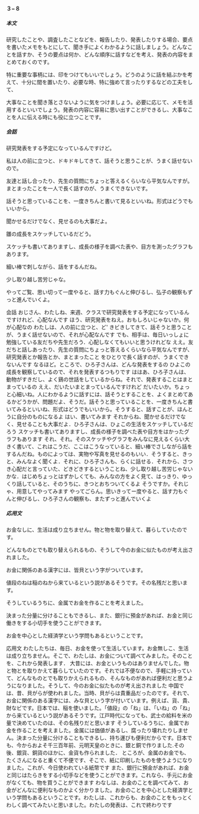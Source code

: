 #### ３−８

##### 本文

研究したことや、調査したことなどを、報告したり、発表したりする場合、要点を書いたメモをもとにして、聞き手によくわかるように話しましょう。どんなことを話すか、そうの要点は何か、どんな順序に話すなどを考え、発表の内容をまとめておくのです。

特に重要な事柄には、印をつけてもいいでしょう。どうのように話を結ぶかを考えて、十分に間を置いたり、必要な時、特に強めて言ったりするなどの工夫をして、

大事なことを聞き落とさないように気をつけましょう。必要に応じて、メモを活用するといいでしょう。発表の内容に容易に思い出すことができるし、大事なことを人に伝える時にも役に立つことです。



##### 会話

研究発表をする予定になっているんですけど。

私は人の前に立つと、ドキドキしてきて、話そうと思うことが、うまく話せないので。

友達と話し合ったり、先生の質問にちょっと答えるくらいなら平気なんですが。まとまったことを一人で長く話すのが、うまくできないです。

話そうと思っていることを、一度きちんと書いて見るといいね。形式はどうでもいいから。

聞かせるだけでなく、見せるのも大事だよ。

雛の成長をスケッチしているだどう。

スケッチも書いてありますし、成長の様子を調べた表や、目方を測ったグラフもあります。

細い棒で刺しながら、話をするんだね。

少し取り越し苦労じゃな。

やってご覧、思い切って一度やると、話す力もぐんと伸びるし、弘子の観察もずっと進んでいくよ。





会話
おじさん、わたしね、来週、クラスで研究発表をする予定になっているんですけれど、心配なんです
ほう、研究発表をねえ。おもしろいじゃないか。何が心配なの
わたしは、人の前に立つと、ど' きビきしてきて、話そうと思うことが、うまく話せないので、それが心配なんです
でも、相手は、毎日いっしょに勉強している友だちや先生だろう．心配しなくてもいいと思うけれどな
ええ。友だちと話しあったり、先生の質問にちょっと答えるくらいなら平気なんですが、研究発表とか報告とか、まとまったこと をひとりで長く話すのが、うまくできないんです
なるほど。ところで、ひろ子さんは、どんな発表をするの
ひよこの成長を観察しているので、それを発表するつもりです
ははあ、ひろ子さんは、動物がすきだし、よく鷄の世話をしているからね。それで、発表することはまとまっているの
ええ、だいたいまとまっているんですけれど
だいたいか。ちょっと心細いね。人にわかるように話すには、話そうとすることを、よくまとめてあるかどうかが、問題だよ、そうだ。話そうと思っていることを、一度きちんと書いてみるといいね、形式はどうでもいいから。そうすると、話すことが、ほんとうに自分のものになるよ
はい、書いてみます
それからね、聞かせるだけでなく、見せることも大事だよ．ひろ子さんは、ひょこの生活をスケッチしているだろう
スケッチも書いてありますし、成長の様子を調べた表や目方をはかったグラフもあります
それ、それ。そのスケッチやグラフをみんなに見えるくらい大きく書いて、これはこうだ、ここはこうなっていると、細い棒でさしながら話をするんだね。ものによっては、実物や写真を見せるのもいい．そうすると、きっと、みんなよく聞くよ．それに、ひろ子さんも、らくに話せる．それから、さつき心配だと言っていた、どきどきするということね、少し取り越し苦労じゃないかな．はじめちょっとはずかしくても、みんなの方をよく見て、はっきり、ゆっくり話していると、そのうちに、きつとおちついてくるよ
そうですか。それじゃ、用意してやってみます
やってごらん。思いきってー度やると、話す力もぐんと伸びるし、ひろ子さんの観察も、またずっと進んでいくよ

##### 応用文

お金なしに、生活は成り立ちません。物と物を取り替えて、暮らしていたのです。

どんなものとでも取り替えられるもの、そうして今のお金に似たものが考え出されました。

お金に関係のある漢字には、皆貝という字がついています。

値段のねは稲のねから来ているという説があるそうです。その名残だと思います。

そうしているうちに、金属でお金を作ることを考えました。

決まった分量に分けることもできるし、また、銀行に預金があれば、お金と同じ働きをする小切手を使うことができます。

お金を中心とした経済学という学問もあるということです。



応用文
わたしたちは、毎日、お金を使って生活しています。お金無しこ、生活は成り立ちません。そこで、わたしは、お金について調べてみました。そのことを、これから発表します．
大昔には、お金というものはありませんでした。物と物とを取りかえて暮らしていたのです。それでは不便なので、手軽に持っていて、どんなものとでも取りかえられるもの、そんなものがあれば便利だと思うようになりました。そうして、今のお金に似たものが考え出されました
中国では、昔、貝がらが使われました。当時、貝がらは貴重品だったのです。それで、お金に関係のある漢字には、みな貝という字が付いています。例えば、貨、貴、財なビです。日本では、稲を使いました。「値段」の「ね」は、「いね」の「ね」から来ているという説があるそうです。江戸時代になっても、武士の給料を米の量で決めていたのは、その名残りだと思います
そうしているうちに、金属でお金を作ることを考えました。金属には価値があるし、腐ったり壊れたりしません。決まった分量に分けることもできるし、持ち運びも便利だからです。日本でも、今からおよそ千三百年前、元明天皇のときに、銀と銅で作りました.その後、銀貨、銅貨のほかに、金貨も作られました．
ところが、金属のお金でも、たくさんになると重くて不便です、そこで、紙に印刷したものを使うようになりました。これが、今日使われている紙幣です
また、銀行に預金があれば、お金と同じはたらきをする小切手などを使うことができます。これなら、手元にお金がなくても、物を買うことができます
わなしは、お金のことを調べてみて、お金がどんなに便利なものかよく分かりました。お金のことを中心とした経済学という学問もあるということです。わたしは、これからも、お金のことをもっとくわしく調べてみたいと思いました。わたしの発表は、これで終わりです